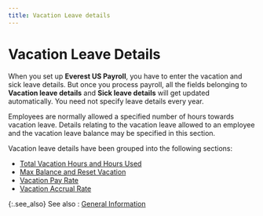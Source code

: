 ```yaml
---
title: Vacation Leave details
---
```


# Vacation Leave Details


When you set up **Everest US Payroll**, you have to enter the vacation and sick leave details. But once you process payroll, all the fields belonging to **Vacation leave details** and **Sick leave details** will get updated automatically. You need not specify leave details every year.


Employees are normally allowed a specified number of hours towards vacation leave. Details relating to the vacation leave allowed to an employee and the vacation leave balance may be specified in this section.


Vacation leave details have been grouped into the following sections:

- [Total Vacation Hours and Hours Used]({{site.prl_baseurl}}/misc/total_vacation_hours_and_hours_used.html)
- [Max Balance and Reset Vacation]({{site.prl_baseurl}}/misc/max_balance_and_reset_vacation.html)
- [Vacation Pay Rate]({{site.prl_baseurl}}/misc/vacation_pay_rate.html)
- [Vacation Accrual Rate]({{site.prl_baseurl}}/misc/vacation_accrual_rate.html)



{:.see_also}
See also
: [General Information]({{site.prl_baseurl}}/setup/employees/general_information.html)

